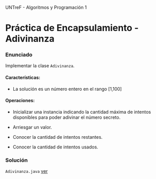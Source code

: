 UNTreF - Algoritmos y Programación 1

# Práctica de Encapsulamiento - Adivinanza

### Enunciado

Implementar la clase `Adivinanza`.

#### Características:

* La solución es un número entero en el rango [1,100]

#### Operaciones:

* Inicializar una instancia indicando la cantidad máxima de intentos disponibles para poder adivinar el número secreto.

* Arriesgar un valor.

* Conocer la cantidad de intentos restantes.

* Conocer la cantidad de intentos usados.

### Solución

`Adivinanza.java` [ver](../master/src/Adivinanza.java)

